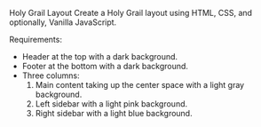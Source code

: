 Holy Grail Layout
Create a Holy Grail layout using HTML, CSS, and optionally, Vanilla JavaScript.

Requirements:

- Header at the top with a dark background.
- Footer at the bottom with a dark background.
- Three columns:
  1. Main content taking up the center space with a light gray background.
  2. Left sidebar with a light pink background.
  3. Right sidebar with a light blue background.
